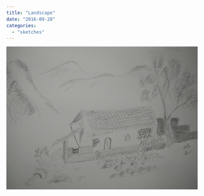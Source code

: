 ```yaml
---
title: "Landscape"
date: "2016-09-28"
categories: 
  - "sketches"
---
```


[![](images/wp-image-1364174454jpg.jpg)](https://hitesh.in/wp-content/uploads/2016/09/wp-image-1364174454jpg.jpg)
